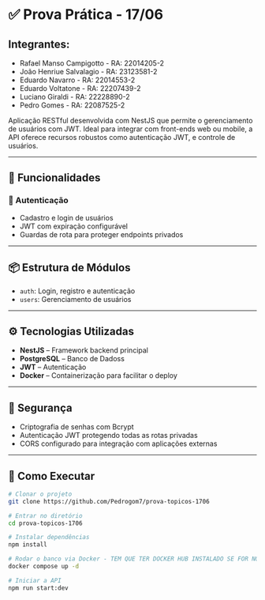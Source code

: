 # ✅ Prova Prática - 17/06

## Integrantes:
- Rafael Manso Campigotto - RA: 22014205-2
- João Henriue Salvalagio - RA: 23123581-2
- Eduardo Navarro - RA: 22014553-2
- Eduardo Voltatone - RA: 22207439-2
- Luciano Giraldi - RA: 22228890-2
- Pedro Gomes - RA: 22087525-2

Aplicação RESTful desenvolvida com NestJS que permite o gerenciamento de usuários com JWT. Ideal para integrar com front-ends web ou mobile, a API oferece recursos robustos como autenticação JWT, e controle de usuários.

---

## 🔧 Funcionalidades

### 🔹 Autenticação
- Cadastro e login de usuários
- JWT com expiração configurável
- Guardas de rota para proteger endpoints privados

---

## 📦 Estrutura de Módulos

- `auth`: Login, registro e autenticação
- `users`: Gerenciamento de usuários

---

## ⚙️ Tecnologias Utilizadas

- **NestJS** – Framework backend principal
- **PostgreSQL** – Banco de Dadoss
- **JWT** – Autenticação
- **Docker** – Containerização para facilitar o deploy

---

## 🔐 Segurança

- Criptografia de senhas com Bcrypt
- Autenticação JWT protegendo todas as rotas privadas
- CORS configurado para integração com aplicações externas

---

## 🚀 Como Executar

```bash
# Clonar o projeto
git clone https://github.com/Pedrogom7/prova-topicos-1706

# Entrar no diretório
cd prova-topicos-1706

# Instalar dependências
npm install

# Rodar o banco via Docker - TEM QUE TER DOCKER HUB INSTALADO SE FOR NO WINDOWS
docker compose up -d

# Iniciar a API
npm run start:dev
```